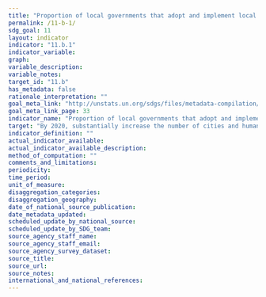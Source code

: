 ```yaml
---
title: "Proportion of local governments that adopt and implement local disaster risk reduction strategies in line with the Sendai Framework for Disaster Risk Reduction 2015-2030"
permalink: /11-b-1/
sdg_goal: 11
layout: indicator
indicator: "11.b.1"
indicator_variable: 
graph: 
variable_description: 
variable_notes: 
target_id: "11.b"
has_metadata: false
rationale_interpretation: ""
goal_meta_link: "http://unstats.un.org/sdgs/files/metadata-compilation/Metadata-Goal-11.pdf"
goal_meta_link_page: 33
indicator_name: "Proportion of local governments that adopt and implement local disaster risk reduction strategies in line with the Sendai Framework for Disaster Risk Reduction 2015-2030"
target: "By 2020, substantially increase the number of cities and human settlements adopting and implementing integrated policies and plans towards inclusion, resource efficiency, mitigation and adaptation to climate change, resilience to disasters, and develop and implement, in line with the Sendai Framework for Disaster Risk Reduction 2015-2030, holistic disaster risk management at all levels."
indicator_definition: ""
actual_indicator_available: 
actual_indicator_available_description: 
method_of_computation: ""
comments_and_limitations: 
periodicity: 
time_period: 
unit_of_measure: 
disaggregation_categories: 
disaggregation_geography: 
date_of_national_source_publication: 
date_metadata_updated: 
scheduled_update_by_national_source: 
scheduled_update_by_SDG_team: 
source_agency_staff_name: 
source_agency_staff_email: 
source_agency_survey_dataset: 
source_title: 
source_url: 
source_notes: 
international_and_national_references: 
---
```


